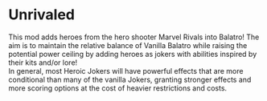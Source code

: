 # Unrivaled
This mod adds heroes from the hero shooter Marvel Rivals into Balatro! The aim is to maintain the relative balance of Vanilla Balatro while raising the potential power ceiling by adding heroes as jokers with abilities inspired by their kits and/or lore!  
In general, most Heroic Jokers will have powerful effects that are more conditional than many of the vanilla Jokers, granting stronger effects and more scoring options at the cost of heavier restrictions and costs.
